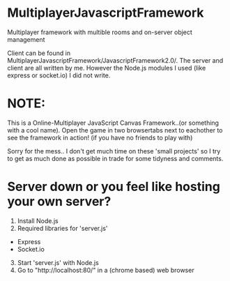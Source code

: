 # MultiplayerJavascriptFramework
Multiplayer framework with multible rooms and on-server object management

Client can be found in MultiplayerJavascriptFramework/JavascriptFramework2.0/.
The server and client are all written by me. However the Node.js modules I used (like express or socket.io) I did not write.

# NOTE:
This is a Online-Multiplayer JavaScript Canvas Framework..(or something with a cool name). Open the game in two browsertabs next to eachother to see the framework in action! (if you have no friends to play with)

Sorry for the mess.. I don't get much time on these 'small projects' so I try to get as much done as possible in trade for some tidyness and comments.


# Server down or you feel like hosting your own server?
1. Install Node.js
2. Required libraries for 'server.js'
 - Express
 - Socket.io
3. Start 'server.js' with Node.js
4. Go to "http://localhost:80/" in a (chrome based) web browser
